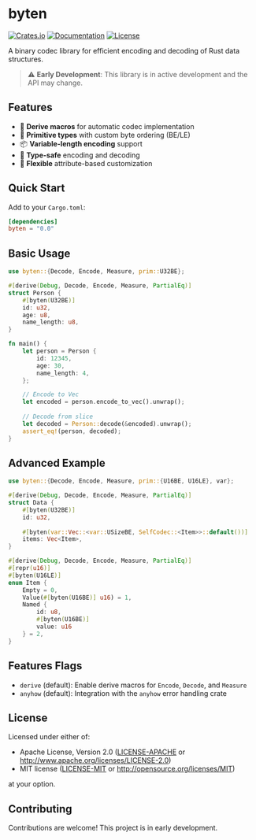 # byten

[![Crates.io](https://img.shields.io/crates/v/byten.svg)](https://crates.io/crates/byten)
[![Documentation](https://docs.rs/byten/badge.svg)](https://docs.rs/byten)
[![License](https://img.shields.io/crates/l/byten.svg)](https://github.com/m-ali-akbay/byten#license)

A binary codec library for efficient encoding and decoding of Rust data structures.

> ⚠️ **Early Development**: This library is in active development and the API may change.

## Features

- 🚀 **Derive macros** for automatic codec implementation
- 🔢 **Primitive types** with custom byte ordering (BE/LE)
- 📦 **Variable-length encoding** support
- 🎯 **Type-safe** encoding and decoding
- 🔧 **Flexible** attribute-based customization

## Quick Start

Add to your `Cargo.toml`:

```toml
[dependencies]
byten = "0.0"
```

## Basic Usage

```rust
use byten::{Decode, Encode, Measure, prim::U32BE};

#[derive(Debug, Decode, Encode, Measure, PartialEq)]
struct Person {
    #[byten(U32BE)]
    id: u32,
    age: u8,
    name_length: u8,
}

fn main() {
    let person = Person {
        id: 12345,
        age: 30,
        name_length: 4,
    };

    // Encode to Vec
    let encoded = person.encode_to_vec().unwrap();
    
    // Decode from slice
    let decoded = Person::decode(&encoded).unwrap();
    assert_eq!(person, decoded);
}
```

## Advanced Example

```rust
use byten::{Decode, Encode, Measure, prim::{U16BE, U16LE}, var};

#[derive(Debug, Decode, Encode, Measure, PartialEq)]
struct Data {
    #[byten(U32BE)]
    id: u32,
    
    #[byten(var::Vec::<var::USizeBE, SelfCodec::<Item>>::default())]
    items: Vec<Item>,
}

#[derive(Debug, Decode, Encode, Measure, PartialEq)]
#[repr(u16)]
#[byten(U16LE)]
enum Item {
    Empty = 0,
    Value(#[byten(U16BE)] u16) = 1,
    Named { 
        id: u8,
        #[byten(U16BE)] 
        value: u16 
    } = 2,
}
```

## Features Flags

- `derive` (default): Enable derive macros for `Encode`, `Decode`, and `Measure`
- `anyhow` (default): Integration with the `anyhow` error handling crate

## License

Licensed under either of:

- Apache License, Version 2.0 ([LICENSE-APACHE](LICENSE-APACHE) or http://www.apache.org/licenses/LICENSE-2.0)
- MIT license ([LICENSE-MIT](LICENSE-MIT) or http://opensource.org/licenses/MIT)

at your option.

## Contributing

Contributions are welcome! This project is in early development.

